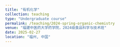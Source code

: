 ```yaml
---
title: "有机化学"
collection: teaching
type: "Undergraduate course"
permalink: /teaching/2024-spring-organic-chemistry
venue: "福建中医药大学药学院，2024级食品科学与技术班"
date: 2025-02-27
location: "福州, 中国"
---
```

